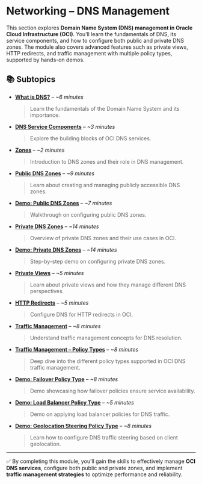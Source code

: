 # Networking – DNS Management  

This section explores **Domain Name System (DNS) management in Oracle Cloud Infrastructure (OCI)**. You’ll learn the fundamentals of DNS, its service components, and how to configure both public and private DNS zones. The module also covers advanced features such as private views, HTTP redirects, and traffic management with multiple policy types, supported by hands-on demos.  

## 📚 Subtopics  

- [**What is DNS?**](What-is-DNS.md) – *~6 minutes*  
  > Learn the fundamentals of the Domain Name System and its importance.  

- [**DNS Service Components**](DNS-Service-Components.md) – *~3 minutes*  
  > Explore the building blocks of OCI DNS services.  

- [**Zones**](Zones.md) – *~2 minutes*  
  > Introduction to DNS zones and their role in DNS management.  

- [**Public DNS Zones**](Public-DNS-Zones.md) – *~9 minutes*  
  > Learn about creating and managing publicly accessible DNS zones.  

- [**Demo: Public DNS Zones**](Demo-Public-DNS.md) – *~7 minutes*  
  > Walkthrough on configuring public DNS zones.  

- [**Private DNS Zones**](Private-DNS.md) – *~14 minutes*  
  > Overview of private DNS zones and their use cases in OCI.  

- [**Demo: Private DNS Zones**](Demo-Private-DNS.md) – *~14 minutes*  
  > Step-by-step demo on configuring private DNS zones.  

- [**Private Views**](Private-Views.md) – *~5 minutes*  
  > Learn about private views and how they manage different DNS perspectives.  

- [**HTTP Redirects**](HTTP-redirects.md) – *~5 minutes*  
  > Configure DNS for HTTP redirects in OCI.  

- [**Traffic Management**](Traffic-Management.md) – *~8 minutes*  
  > Understand traffic management concepts for DNS resolution.  

- [**Traffic Management – Policy Types**](Traffic-Management-Policy-Types.md) – *~8 minutes*  
  > Deep dive into the different policy types supported in OCI DNS traffic management.  

- [**Demo: Failover Policy Type**](Demo-Failover-Policy-Type.md) – *~8 minutes*  
  > Demo showcasing how failover policies ensure service availability.  

- [**Demo: Load Balancer Policy Type**](Demo-Load-Balancer-Policy-Type.md) – *~5 minutes*  
  > Demo on applying load balancer policies for DNS traffic.  

- [**Demo: Geolocation Steering Policy Type**](Demo-Geolocation-Steering-Policy-Type.md) – *~8 minutes*  
  > Learn how to configure DNS traffic steering based on client geolocation.  

---

✅ By completing this module, you’ll gain the skills to effectively manage **OCI DNS services**, configure both public and private zones, and implement **traffic management strategies** to optimize performance and reliability.  

